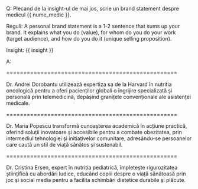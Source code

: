 Q: Plecand de la insight-ul de mai jos, scrie un brand statement despre medicul {{ nume_medic }}.

Reguli: A personal brand statement is a 1-2 sentence that sums up your brand. It explains what you do (value), for whom do you do your work (target audience), and how do you do it (unique selling proposition).

Insight: {{ insight }}

A: 

==================================================

Dr. Andrei Dorobantu utilizează expertiza sa de la Harvard în nutritia oncologică pentru a oferi pacienților globali o îngrijire specializată și personală prin telemedicină, depășind granițele convenționale ale asistenței medicale.

==================================================

Dr. Maria Popescu transformă cunoașterea academică în acțiune practică, oferind soluții inovatoare și accesibile pentru a combate obezitatea, prin intermediul tehnologiei și initiațivelor comunitare, adresându-se persoanelor care caută un stil de viață sănătos și sustenabil.

==================================================

Dr. Cristina Ersen, expert în nutriția pediatrică, împletește rigurozitatea științifică cu abordări ludice, educând copiii despre o viață sănătoasă prin joc și social media pentru a facilita schimbări dietetice durabile și plăcute.